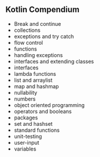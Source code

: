 ## Kotlin Compendium

- Break and continue
- collections
- exceptions and try catch
- flow control
- functions
- handling exceptions
- interfaces and extending classes
- interfaces
- lambda functions
- list and arraylist
- map and hashmap
- nullability
- numbers
- object oriented programming
- operators and booleans
- packages
- set and hashset
- standard functions
- unit-testing
- user-input
- variables